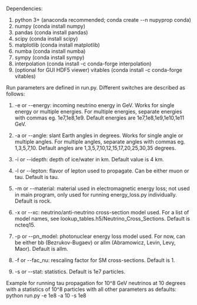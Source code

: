 Dependencies:
1. python 3+ (anaconda recommended; conda create --n nupyprop conda)
2. numpy (conda install numpy)
3. pandas (conda install pandas)
4. scipy (conda install scipy)
5. matplotlib (conda install matplotlib)
6. numba (conda install numba)
7. sympy (conda install sympy)
8. interpolation (conda install -c conda-forge interpolation)
9. (optional for GUI HDF5 viewer) vitables (conda install -c conda-forge vitables)

Run parameters are defined in run.py. Different switches are described as follows:

1. -e or --energy: incoming neutrino energy in GeV. Works for single energy or multiple energies. For multiple energies, separate energies with commas eg. 1e7,1e8,1e9. Default energies are 1e7,1e8,1e9,1e10,1e11 GeV.

2. -a or --angle: slant Earth angles in degrees. Works for single angle or multiple angles. For multiple angles, separate angles with commas eg. 1,3,5,7,10. Default angles are 1,3,5,7,10,12,15,17,20,25,30,35 degrees.

3. -i or --idepth: depth of ice/water in km. Default value is 4 km.

4. -l or --lepton: flavor of lepton used to propagate. Can be either muon or tau. Default is tau.

5. -m or --material: material used in electromagnetic energy loss; not used in main program, only used for running energy_loss.py individually. Default is rock.

6. -x or --xc: neutrino/anti-neutrino cross-section model used. For a list of model names, see lookup_tables.h5/Neutrino_Cross_Sections. Default is ncteq15. 

7. -p or --pn_model: photonuclear energy loss model used. For now, can be either bb (Bezrukov-Bugaev) or allm (Abramowicz, Levin, Levy, Maor). Default is allm.

8. -f or --fac_nu: rescaling factor for SM cross-sections. Default is 1.

9. -s or --stat: statistics. Default is 1e7 particles.

Example for running tau propagation for 10^8 GeV neutrinos at 10 degrees with a statistics of 10^8 particles with all other parameters as defaults:
python run.py -e 1e8 -a 10 -s 1e8